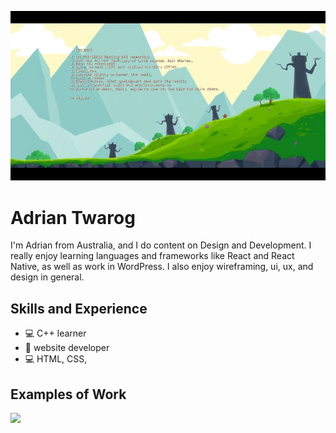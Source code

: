 ![Design and Development](https://github.com/RajDevX/RajDevX/blob/main/profile.jpeg)

# Adrian Twarog
I'm Adrian from Australia, and I do content on Design and Development. I really enjoy learning languages and frameworks like React and React Native, as well as work in WordPress. I also enjoy wireframing, ui, ux, and design in general. 

## Skills and Experience
* 💻 C++ learner
* 📱 website developer 
* 💻 HTML, CSS, 

## Examples of Work
<img src="https://github.com/adriantwarog/adriantwarog/blob/master/covid19.gif" width="512" >
